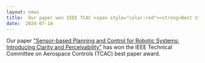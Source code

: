 ```yaml
---
layout: news
title:  Our paper won IEEE TCAC <span style="color:red"><strong>Best Student Paper Award</strong>!</span>
date:  2024-07-14
---
```


Our paper ["Sensor-based Planning and Control for Robotic Systems: Introducing Clarity and Perceivability"](/papers/2023-perceivability.md) has won the IEEE Technical Committee on Aerospace Controls (TCAC) best paper award.